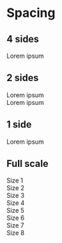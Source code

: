 <h1>Spacing</h1>

<h2>4 sides</h2>
<div>
  <div class="m2 p3">Lorem ipsum</div>
</div>


<h2>2 sides</h2>
<div>
  <div class="mx2 px2">Lorem ipsum</div>
</div>
<div>
  <div class="my1 mx2 px4 py2">Lorem ipsum</div>
</div>


<h2>1 side</h2>
<div>
  <div class="mt1 mr2 mb3 ml4 pt1 pr2 pb3 pl4">Lorem ipsum</div>
</div>


<h2>Full scale</h2>
<div>
  <div class="m1 py1 px2">Size 1</div>
</div>
<div>
  <div class="m2 py1 px2">Size 2</div>
</div>
<div>
  <div class="m3 py1 px2">Size 3</div>
</div>
<div>
  <div class="m4 py1 px2">Size 4</div>
</div>
<div>
  <div class="m5 py1 px2">Size 5</div>
</div>
<div>
  <div class="m6 py1 px2">Size 6</div>
</div>
<div>
  <div class="m7 py1 px2">Size 7</div>
</div>
<div>
  <div class="m8 py1 px2">Size 8</div>
</div>
